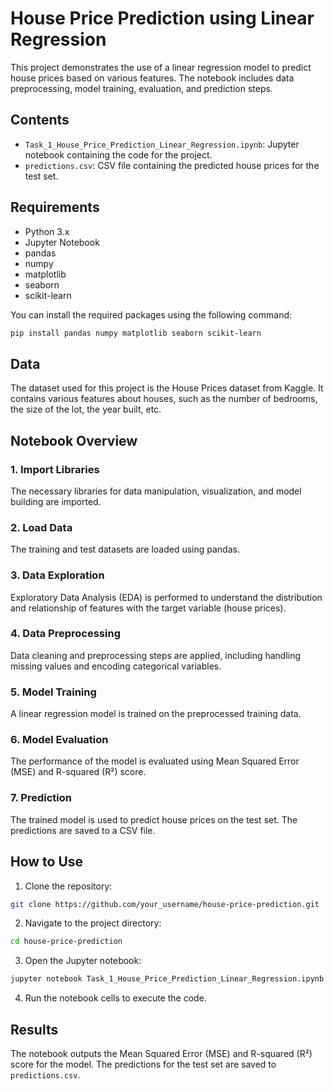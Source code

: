 # House Price Prediction using Linear Regression

This project demonstrates the use of a linear regression model to predict house prices based on various features. The notebook includes data preprocessing, model training, evaluation, and prediction steps.

## Contents

- `Task_1_House_Price_Prediction_Linear_Regression.ipynb`: Jupyter notebook containing the code for the project.
- `predictions.csv`: CSV file containing the predicted house prices for the test set.

## Requirements

- Python 3.x
- Jupyter Notebook
- pandas
- numpy
- matplotlib
- seaborn
- scikit-learn

You can install the required packages using the following command:
```bash
pip install pandas numpy matplotlib seaborn scikit-learn
```

## Data

The dataset used for this project is the House Prices dataset from Kaggle. It contains various features about houses, such as the number of bedrooms, the size of the lot, the year built, etc.

## Notebook Overview

### 1. Import Libraries
The necessary libraries for data manipulation, visualization, and model building are imported.

### 2. Load Data
The training and test datasets are loaded using pandas.

### 3. Data Exploration
Exploratory Data Analysis (EDA) is performed to understand the distribution and relationship of features with the target variable (house prices).

### 4. Data Preprocessing
Data cleaning and preprocessing steps are applied, including handling missing values and encoding categorical variables.

### 5. Model Training
A linear regression model is trained on the preprocessed training data.

### 6. Model Evaluation
The performance of the model is evaluated using Mean Squared Error (MSE) and R-squared (R²) score.

### 7. Prediction
The trained model is used to predict house prices on the test set. The predictions are saved to a CSV file.

## How to Use

1. Clone the repository:
```bash
git clone https://github.com/your_username/house-price-prediction.git
```

2. Navigate to the project directory:
```bash
cd house-price-prediction
```

3. Open the Jupyter notebook:
```bash
jupyter notebook Task_1_House_Price_Prediction_Linear_Regression.ipynb
```

4. Run the notebook cells to execute the code.

## Results

The notebook outputs the Mean Squared Error (MSE) and R-squared (R²) score for the model. The predictions for the test set are saved to `predictions.csv`.
